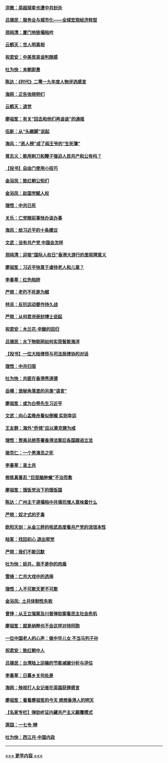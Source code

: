 #### [洪微：英超球星也遭中共封杀](../pages/nsc993/n11727243.md?t=12180611) 
#### [吕锡民：服务业与城市化——全球宏观经济转型](../pages/nsc993/n11725845.md?t=12180611) 
#### [郑纯清：厦门地铁塌陷吟](../pages/nsc993/n11725813.md?t=12180611) 
#### [云鹤天：世人明真相](../pages/nsc993/n11725621.md?t=12180611) 
#### [祝君安：中美贸易谈判随感](../pages/nsc993/n11725609.md?t=12180611) 
#### [吐为快：末朝即景](../pages/nsc993/n11723365.md?t=12180611) 
#### [陈达：《时代》二零一九年度人物评选感言](../pages/nsc993/n11723337.md?t=12180611) 
#### [海网：正告张晓明们](../pages/nsc993/n11723228.md?t=12180611) 
#### [云鹤天：退党](../pages/nsc993/n11723056.md?t=12180611) 
#### [廖祖笙：有关“回去和他们再谈谈”的通报](../pages/nsc993/n11722442.md?t=12180611) 
#### [伍新：从“头踢脚”说起](../pages/nsc993/n11722429.md?t=12180611) 
#### [海风：“恶人榜”成了阎王爷的“生死簿”](../pages/nsc993/n11722272.md?t=12180611) 
#### [胥志义：能用剌刀和鞭子强迫人民共产和公有吗？](../pages/nsc993/n11720569.md?t=12180611) 
#### [【投书】自由门使用小技巧](../pages/nsc993/n11720180.md?t=12180611) 
#### [金浴凤：致红朝公知们](../pages/nsc993/n11720563.md?t=12180611) 
#### [金浴凤：赵国党赋人权](../pages/nsc993/n11720533.md?t=12180611) 
#### [理悟：中共已死](../pages/nsc993/n11720233.md?t=12180611) 
#### [关乐：亡党眼前事快办该办事](../pages/nsc993/n11719160.md?t=12180611) 
#### [海风：给习近平的十条建议](../pages/nsc993/n11717616.md?t=12180611) 
#### [文武：没有共产党 中国会怎样](../pages/nsc993/n11717584.md?t=12180611) 
#### [郑纯清：迎接“国际人权日”香港大游行的里程牌意义](../pages/nsc993/n11717417.md?t=12180611) 
#### [廖祖笙：习近平快意于虐待老人和儿童？](../pages/nsc993/n11715313.md?t=12180611) 
#### [李春草：红色陷阱](../pages/nsc993/n11715029.md?t=12180611) 
#### [严晓：老朽不死是为贼](../pages/nsc993/n11712910.md?t=12180611) 
#### [林忌：反抗运动要作持久战](../pages/nsc993/n11712623.md?t=12180611) 
#### [严晓：从何君尧册封博士说起](../pages/nsc993/n11712465.md?t=12180611) 
#### [祝君安：木兰花·辛酸的回归](../pages/nsc993/n11712381.md?t=12180611) 
#### [吕锡民：水下物联网如何实现智能海洋](../pages/nsc993/n11711158.md?t=12180611) 
#### [【投书】一位大陆律师与司法局律协的对话](../pages/nsc993/n11709675.md?t=12180611) 
#### [理悟：中共归宿](../pages/nsc993/n11710059.md?t=12180611) 
#### [吐为快：共匪在香港秀道德](../pages/nsc993/n11709979.md?t=12180611) 
#### [岳横：诡秘角落里的另类“语言”](../pages/nsc993/n11709792.md?t=12180611) 
#### [廖祖笙：或为白卷先生习近平](../pages/nsc993/n11708330.md?t=12180611) 
#### [文武：向心孟晚舟看似倒楣 实则幸运](../pages/nsc993/n11708236.md?t=12180611) 
#### [王友群：海外“侨领”应以黄克锵为戒](../pages/nsc993/n11706176.md?t=12180611) 
#### [理悟：贺美总统签署香港法案后各国跟进立法](../pages/nsc993/n11706853.md?t=12180611) 
#### [骆克仁：一个男演员之死](../pages/nsc993/n11706677.md?t=12180611) 
#### [李春草：哀土共](../pages/nsc993/n11706255.md?t=12180611) 
#### [修炼真善忍 “巨型脑肿瘤”不治而愈](../pages/nsc993/n11705340.md?t=12180611) 
#### [廖祖笙：饿饭党治下的饿饭国](../pages/nsc993/n11705085.md?t=12180611) 
#### [陈达：广州主干道塌陷中共填坑埋人意味着什么](../pages/nsc993/n11705046.md?t=12180611) 
#### [严晓：奴才式的歹毒](../pages/nsc993/n11704826.md?t=12180611) 
#### [欧阳天剑：从金三胖的核武态度看共产党的流氓本性](../pages/nsc993/n11702238.md?t=12180611) 
#### [陆客：找回初心 退出邪党](../pages/nsc993/n11702213.md?t=12180611) 
#### [严晓：我们不能沉默](../pages/nsc993/n11702110.md?t=12180611) 
#### [吐为快：妖共，我不是你的肉盾](../pages/nsc993/n11701366.md?t=12180611) 
#### [雪绮：亡共大戏中的选择](../pages/nsc993/n11699922.md?t=12180611) 
#### [理悟：人不可欺天更不可欺](../pages/nsc993/n11699657.md?t=12180611) 
#### [金浴凤:  土共体制性失败](../pages/nsc993/n11699361.md?t=12180611) 
#### [曾铮：从王立强案及川普弹劾案看民主社会危机](../pages/nsc993/n11699318.md?t=12180611) 
#### [廖祖笙：就是纳粹也不会这样对待同胞](../pages/nsc993/n11697658.md?t=12180611) 
#### [一位中国老人的心声：做中华儿女 不当马列子孙](../pages/nsc993/n11697525.md?t=12180611) 
#### [祝君安：致红朝中人](../pages/nsc993/n11697518.md?t=12180611) 
#### [吕锡民：台湾陆上运输的节能减碳分析与评估](../pages/nsc993/n11694983.md?t=12180611) 
#### [李春草：日暮乡关何处是](../pages/nsc993/n11694805.md?t=12180611) 
#### [海网：殃视打人女记者在英国获罪感言](../pages/nsc993/n11693832.md?t=12180611) 
#### [廖祖笙：看看廖祖笙的今天 想想香港人的明天](../pages/nsc993/n11693707.md?t=12180611) 
#### [【名家专栏】弹劾听证内藏共产主义颠覆模式](../pages/nsc993/n11693563.md?t=12180611) 
#### [莲园：一七令‧辨](../pages/nsc993/n11692558.md?t=12180611) 
#### [吐为快：西江月·中国内政](../pages/nsc993/n11692071.md?t=12180611) 

----
#### [ >>> 更早内容 <<< ](../indexes/nsc993-earlier.md)
